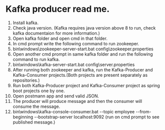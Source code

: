 # Kafka producer read me.
1. Install kafka.
2. Check java version. (Kafka requires java version above 8 to run, check kafka documentaion for more information.)
3. Open kafka folder and open cmd in that folder.
4. In cmd prompt write the following command to run zookeeper.
5. bin\windows\zookeeper-server-start.bat config\zookeeper.properties
6. Open another cmd prompt in same kafka folder and run the following command to run kafka.
7. bin\windows\kafka-server-start.bat config\server.properties
8. After running both zookeeper and kafka, run the Kafka-Producer and Kafka-Consumer projects.(Both projects are present separately as repositories.)
9. Run both Kafka-Producer project and Kafka-Consumer project as spring boot projects one by one.
10. Open postmann app and send valid JSON.
11. The producer will produce message and then the consumer will consume the message.
12. bin\windows\kafka-console-consumer.bat --topic employee --from-beginning --bootstrap-server localhost:9092  (run on cmd prompt to see published message.)





